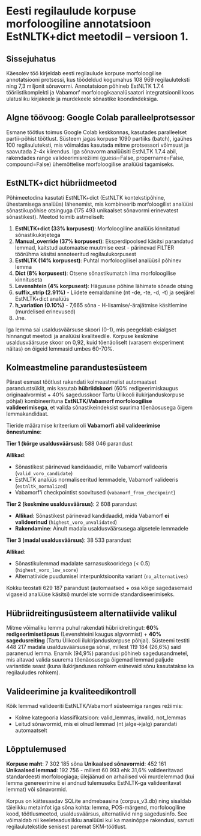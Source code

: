 # Eesti regilaulude korpuse morfoloogiline annotatsioon EstNLTK+dict meetodil – versioon 1\.

## Sissejuhatus

Käesolev töö kirjeldab  eesti regilaulude korpuse morfoloogilise annotatsiooni protsessi, kus töödeldud kogumahus 108 969 regilauluteksti ning 7,3 miljonit sõnavormi. Annotatsioon põhineb EstNLTK 1.7.4 tööriistikomplekti ja Vabamorf morfoloogikaanalüsaatori integratsioonil koos ulatusliku kirjakeele ja murdekeele sõnastike koondindeksiga.

## Algne töövoog: Google Colab paralleelprotsessor

Esmane töötlus toimus Google Colab keskkonnas, kasutades paralleelset partii-põhist töötlust. Süsteem jagas korpuse 1090 partiiks (batch), igaühes 100 regilauluteksti, mis võimaldas kasutada mitme protsessori võimsust ja saavutada 2-4x kiirendus. Iga sõnavorm analüüsiti EstNLTK 1.7.4 abil, rakendades range valideerimisrežiimi (guess=False, propername=False, compound=False) ühemõttelise morfoloogilise analüüsi tagamiseks.

## EstNLTK+dict hübriidmeetod

Põhimeetodina kasutati EstNLTK+dict (EstNLTK kontekstipõhine, ühestamisega analüüs) lähenemist, mis kombineerib morfoloogilist analüüsi sõnastikupõhise otsinguga (175 493 unikaalset sõnavormi erinevatest sõnastikest). Meetod toimib astmeliselt:

1. **EstNLTK+dict (33% korpusest)**: Morfoloogiline analüüs kinnitatud sõnastikukirjetega  
2. **Manual\_override (37% korpusest)**: Eksperdipoolsed käsitsi parandatud lemmad, kaitstud automaatse muutmise eest \- pärinevad FILTER töörühma käsitsi annoteeritud regilaulukorpusest  
3. **EstNLTK (14% korpusest)**: Puhtal morfoloogilisel analüüsil põhinev lemma  
4. **Dict (8% korpusest)**: Otsene sõnastikumatch ilma morfoloogilise kinnituseta  
5. **Levenshtein (4% korpusest)**: Hägususe põhine lähimate sõnade otsing  
6. **suffix\_strip (2.91%)**  \- Liidete eemaldamine (nt \-de, \-te, \-d, \-t) ja seejärel EstNLTK+dict analüüs  
7. **h\_variation (0.10%)** \- 7,665 sõna \- H-lisamise/-ärajätmise käsitlemine (murdelised erinevused)   
8. Jne.

Iga lemma sai usaldusväärsuse skoori (0-1), mis peegeldab esialgset hinnangut meetodi ja analüüsi kvaliteedile. Korpuse keskmine usaldusväärsuse skoor on 0,92, kuid tõenäoliselt (varasem eksperiment näitas) on õigeid lemmasid umbes 60-70%.

## Kolmeastmeline parandustesüsteem

Pärast esmast töötlust rakendati kolmeastmelist automaatset parandustsüklit, mis kasutab **hübriidskoori** (60% redigeerimiskaugus originaalvormist \+ 40% sagedusskoor Tartu Ülikooli ilukirjanduskorpuse põhjal) kombineerituna **EstNLTK/Vabamorf morfoloogilise valideerimisega**, et valida sõnastikeindeksist suurima tõenäosusega õigem lemmakandidaat.

Tieride määramise kriteerium oli **Vabamorfi abil valideerimise õnnestumine**:

**Tier 1 (kõrge usaldusväärsus)**: 588 046 parandust

**Allikad**:

- Sõnastikest pärinevad kandidaadid, mille Vabamorf valideeris (`valid_voro_candidate`)  
- EstNLTK analüüs normaliseeritud lemmadele, Vabamorf valideeris (`estnltk_normalized`)  
- Vabamorf'i checkpointist soovitused (`vabamorf_from_checkpoint`)

**Tier 2 (keskmine usaldusväärsus)**: 2 608 parandust

- **Allikad**: Sõnastikest pärinevad kandidaadid, mida Vabamorf **ei valideerinud** (`highest_voro_unvalidated`)  
- **Rakendamine**: Ainult madala usaldusväärsusega algsetele lemmadele

**Tier 3 (madal usaldusväärsus)**: 38 533 parandust

**Allikad**:

- Sõnastikulemmad madalate sarnasuskooridega (\< 0.5) (`highest_voro_low_score`)  
- Alternatiivide puudumisel interpunktsioonita variant (`no_alternatives`)

Kokku teostati 629 187  parandust (automaatsed \+ osa kõige sagedasemaid vigaseid analüüse käsitsi) murdeliste vormide standardiseerimiseks.

## Hübriidreitingusüsteem alternatiivide valikul

Mitme võimaliku lemma puhul rakendati hübriidreitingut: **60% redigeerimisetäpsus** (Levenshteini kaugus algvormist) \+ **40% sagedusreiting** (Tartu Ülikooli ilukirjanduskorpuse põhjal). Süsteemi testiti 448 217 madala usaldusväärsusega sõnal, millest 119 184 (26,6%) said paranenud lemma. Enamik (94,9%) parandusi põhineb sagedusandmetel, mis aitavad valida suurema tõenäosusega õigemad lemmad paljude variantide seast (kuna ilukirjanduses rohkem esinevaid sõnu kasutatakse ka regilauludes rohkem).

## Valideerimine ja kvaliteedikontroll

Kõik lemmad valideeriti EstNLTK/Vabamorf süsteemiga ranges režiimis:

- Kolme kategooria klassifikatsioon: valid\_lemmas, invalid, not\_lemmas  
- Leitud sõnavormid, mis ei olnud lemmad (nt jalge→jalg) parandati automaatselt

## Lõpptulemused

**Korpuse maht**: 7 302 185 sõna **Unikaalsed sõnavormid**: 452 161 **Unikaalsed lemmad**: 192 756  \- millest 60 993 ehk 31,6% valideeritavad standardeesti morfoloogiaga; ülejäänud on arhailised või murdelemmad (kui lemma genereerimine ei andnud tulemuseks EstNLTK-ga valideeritavat lemmat) või sõnavormid.

Korpus on kättesaadav SQLite andmebaasina (corpus\_v3.db) ning sisaldab täielikku metainfot iga sõna kohta: lemma, POS-märgend, morfoloogiline kood, töötlusmeetod, usaldusväärsus, alternatiivid ning sagedusinfo. See võimaldab nii keeleteaduslikku analüüsi kui ka masinõppe rakendusi, samuti regilaulutekstide senisest paremat SKM-töötlust.  

